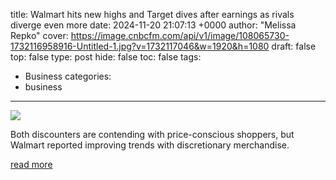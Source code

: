 title: Walmart hits new highs and Target dives after earnings as rivals diverge even more
date: 2024-11-20 21:07:13 +0000
author: "Melissa Repko"
cover: https://image.cnbcfm.com/api/v1/image/108065730-1732116958916-Untitled-1.jpg?v=1732117046&w=1920&h=1080
draft: false
top: false
type: post
hide: false
toc: false
tags:
  - Business
categories:
  - business
---

![](https://image.cnbcfm.com/api/v1/image/108065730-1732116958916-Untitled-1.jpg?v=1732117046&w=1920&h=1080)

Both discounters are contending with price-conscious shoppers, but Walmart reported improving trends with discretionary merchandise.

[read more](https://www.cnbc.com/2024/11/20/walmart-wmt-and-target-tgt-earnings-show-mixed-performance.html)
